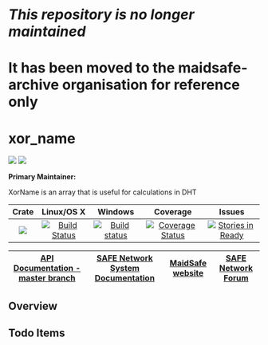 # ***This repository is no longer maintained***
# It has been moved to the maidsafe-archive organisation for reference only
#
#
#
#
# xor_name

[![](https://img.shields.io/badge/Project%20SAFE-Approved-green.svg)](http://maidsafe.net/applications) [![](https://img.shields.io/badge/License-GPL3-green.svg)](https://github.com/maidsafe/xor_name/blob/master/COPYING)

**Primary Maintainer:**

XorName is an array that is useful for calculations in DHT

|Crate|Linux/OS X|Windows|Coverage|Issues|
|:---:|:--------:|:-----:|:------:|:----:|
|[![](http://meritbadge.herokuapp.com/xor_name)](https://crates.io/crates/xor_name)|[![Build Status](https://travis-ci.org/maidsafe/xor_name.svg?branch=master)](https://travis-ci.org/maidsafe/xor_name)|[![Build status](https://ci.appveyor.com/api/projects/status/8t1uw41a23cpfswj/branch/master?svg=true)](https://ci.appveyor.com/project/MaidSafe-QA/xor-name/branch/master)|[![Coverage Status](https://coveralls.io/repos/maidsafe/xor_name/badge.svg)](https://coveralls.io/r/maidsafe/xor_name)|[![Stories in Ready](https://badge.waffle.io/maidsafe/xor_name.png?label=ready&title=Ready)](https://waffle.io/maidsafe/xor_name)|

| [API Documentation - master branch](http://maidsafe.net/xor_name/master) | [SAFE Network System Documentation](http://systemdocs.maidsafe.net) | [MaidSafe website](http://maidsafe.net) | [SAFE Network Forum](https://forum.safenetwork.io) |
|:------:|:-------:|:-------:|:-------:|

## Overview

## Todo Items
